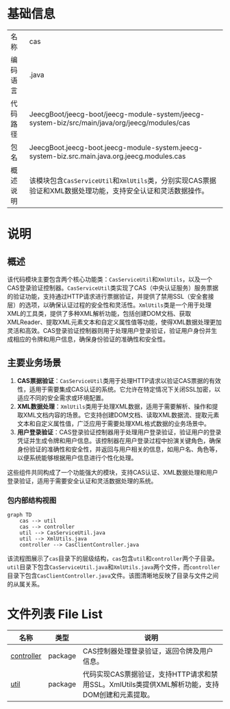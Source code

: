 # 基础信息

|      |      |
|------|------|
| 名称 | cas |
| 编码语言 | .java |
| 代码路径 | JeecgBoot/jeecg-boot/jeecg-module-system/jeecg-system-biz/src/main/java/org/jeecg/modules/cas |
| 包名 | JeecgBoot.jeecg-boot.jeecg-module-system.jeecg-system-biz.src.main.java.org.jeecg.modules.cas |
| 概述说明 | 该模块包含`CasServiceUtil`和`XmlUtils`类，分别实现CAS票据验证和XML数据处理功能，支持安全认证和灵活数据操作。 |

# 说明

## 概述
该代码模块主要包含两个核心功能类：`CasServiceUtil`和`XmlUtils`，以及一个CAS登录验证控制器。`CasServiceUtil`类实现了CAS（中央认证服务）服务票据的验证功能，支持通过HTTP请求进行票据验证，并提供了禁用SSL（安全套接层）的选项，以确保认证过程的安全性和灵活性。`XmlUtils`类是一个用于处理XML的工具类，提供了多种XML解析功能，包括创建DOM文档、获取XMLReader、提取XML元素文本和自定义属性值等功能，使得XML数据处理更加灵活和高效。CAS登录验证控制器则用于处理用户登录验证，验证用户身份并生成相应的令牌和用户信息，确保身份验证的准确性和安全性。

## 主要业务场景
1. **CAS票据验证**：`CasServiceUtil`类用于处理HTTP请求以验证CAS票据的有效性，适用于需要集成CAS认证的系统。它允许在特定情况下关闭SSL加密，以适应不同的安全需求或环境配置。
2. **XML数据处理**：`XmlUtils`类用于处理XML数据，适用于需要解析、操作和提取XML文档内容的场景。它支持创建DOM文档、读取XML数据流、提取元素文本和自定义属性值，广泛应用于需要处理XML格式数据的业务场景中。
3. **用户登录验证**：CAS登录验证控制器用于处理用户登录验证，验证用户的登录凭证并生成令牌和用户信息。该控制器在用户登录过程中扮演关键角色，确保身份验证的准确性和安全性，并返回与用户相关的信息，如用户名、角色等，以便系统能够根据用户信息进行个性化处理。

这些组件共同构成了一个功能强大的模块，支持CAS认证、XML数据处理和用户登录验证，适用于需要安全认证和灵活数据处理的系统。


### 包内部结构视图

```mermaid
graph TD
    cas --> util
    cas --> controller
    util --> CasServiceUtil.java
    util --> XmlUtils.java
    controller --> CasClientController.java
```

该流程图展示了`cas`目录下的层级结构，`cas`包含`util`和`controller`两个子目录。`util`目录下包含`CasServiceUtil.java`和`XmlUtils.java`两个文件，而`controller`目录下包含`CasClientController.java`文件。该图清晰地反映了目录与文件之间的从属关系。

# 文件列表 File List

| 名称   | 类型  | 说明 |
|-------|------|-------------|
| [controller](controller/_module.md) | package | CAS控制器处理登录验证，返回令牌及用户信息。 |
| [util](util/_module.md) | package | 代码实现CAS票据验证，支持HTTP请求和禁用SSL。XmlUtils类提供XML解析功能，支持DOM创建和元素提取。 |


